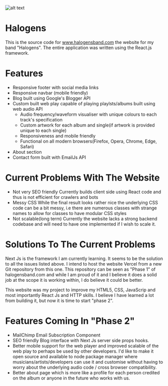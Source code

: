 ![alt text](https://i.imgur.com/Vdwyb1L.png)

# Halogens
This is the source code for www.halogensband.com the website for my band "Halogens". The entire application was written using the React.js framework.

# Features
* Responsive footer with social media links
* Responsive navbar (mobile friendly)
* Blog built using Google's Blogger API
* Custom built web play capable of playing playlsts/albums built using web audio API
  * Audio frequency/waveform visualiser with unique colours to each track's specification
  * Custom artwork for each album and single(if artwork is provided unique to each single)
  * Responsiveness and mobile friendly
  * Functional on all modern browsers(Firefox, Opera, Chrome, Edge, Safari)
* About section
* Contact form built with EmailJs API

# Current Problems With The Website
* Not very SEO friendly
  Currently builds client side using React code and thus is not efficient for crawlers and bots
* Messy CSS
  While the final result looks rather nice the underlying CSS code can be a bit messy, i.e there are
  numerous classes with strange names to allow for classes to have modular CSS styles
* Not scalable(long term)
  Currently the website lacks a strong backend codebase and will need to have one implemented if I wish to scale it.
  
# Solutions To The Current Problems
Next Js is the framework I am currently learning. It seems to be the solution to all the issues listed above. I intend to host the website
Vercel from a new Git repository from this one. This repository can be seen as "Phase 1" of halogensband.com and while I am proud of it and I 
believe it does a solid job at the scope it is working within, I do believe it could be better.

This website was my project to improve my HTML5, CSS, JavaScrip and most importantly React Js and HTTP skills. I believe I have learned a lot from building it,
but now it is time to start "phase 2". 

# Features Coming In "Phase 2"
* MailChimp Email Subscription Component
* SEO friendly Blog interface with Next Js server side props hooks.
* Better mobile support for the web player and improved scalable of the web play to perhaps be used by other developers. I'd like to make it open source and
available to node package manager where musicians/artists/developers can use it and customise without having to worry about the underlying audio code / cross browser compatibility.
* Better about page which is more like a profile for each person credited on the album or anyone in the future who works with us.
